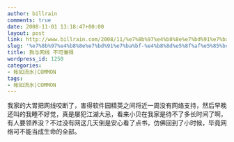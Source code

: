 ```yaml
---
author: billrain
comments: true
date: 2008-11-01 13:18:47+00:00
layout: post
link: http://www.billrain.com/2008/11/%e7%8b%97%e4%b8%8e%e7%bd%91%e7%ba%bf-%e4%b8%8d%e5%8f%af%e5%85%bc%e5%be%97/
slug: '%e7%8b%97%e4%b8%8e%e7%bd%91%e7%ba%bf-%e4%b8%8d%e5%8f%af%e5%85%bc%e5%be%97'
title: 狗与网线 不可兼得
wordpress_id: 1250
categories:
- 帐如流水|COMMON
tags:
- 帐如流水|COMMON
---
```


我家的大胃把网线咬断了，害得软件园精英之间将近一周没有网络支持，然后早晚还叫的我睡不好觉，真是屡犯江湖大忌，看来小贝在我家是待不了多长时间了啊，有人要领养没？不过没有网这几天倒是安心看了点书，仿佛回到了小时候，毕竟网络可不能当成生命的全部。
